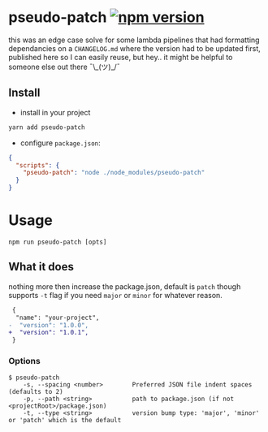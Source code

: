 # pseudo-patch [![npm version](https://badge.fury.io/js/pseudo-patch.svg)](https://badge.fury.io/js/pseudo-patch)

this was an edge case solve for some lambda pipelines that had formatting dependancies on a `CHANGELOG.md` where the version had to be updated first, published here so I can easily reuse, but hey.. it might be helpful to someone else out there ¯\\\_(ツ)\_/¯

## Install

- install in your project

```bash
yarn add pseudo-patch
```

- configure `package.json`:

```json
{
  "scripts": {
    "pseudo-patch": "node ./node_modules/pseudo-patch"
  }
}
```

# Usage

```
npm run pseudo-patch [opts]
```

## What it does

nothing more then increase the package.json, default is `patch` though supports `-t` flag if you need `major` or `minor` for whatever reason.

```diff
 {
  "name": "your-project",
-  "version": "1.0.0",
+  "version": "1.0.1",
 }
```

### Options

```
$ pseudo-patch
    -s, --spacing <number>        Preferred JSON file indent spaces (defaults to 2)
    -p, --path <string>           path to package.json (if not <projectRoot>/package.json)
    -t, --type <string>           version bump type: 'major', 'minor' or 'patch' which is the default
```

